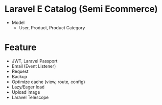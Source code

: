 # Laravel E Catalog (Semi Ecommerce)
- Model
  - User, Product, Product Category
# Feature
- JWT, Laravel Passport
- Email (Event Listener)
- Request
- Backup
- Optimize cache (view, route, config)
- Lazy/Eager load
- Upload image
- Laravel Telescope